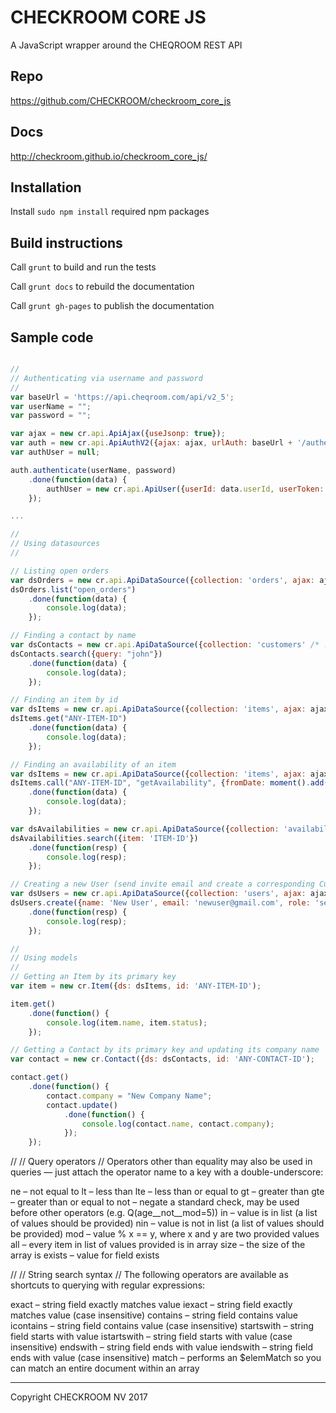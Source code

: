 # CHECKROOM CORE JS

A JavaScript wrapper around the CHEQROOM REST API

## Repo

https://github.com/CHECKROOM/checkroom_core_js

## Docs
http://checkroom.github.io/checkroom_core_js/

## Installation

Install `sudo npm install` required npm packages

## Build instructions

Call `grunt` to build and run the tests

Call `grunt docs` to rebuild the documentation

Call `grunt gh-pages` to publish the documentation

## Sample code

```javascript

//
// Authenticating via username and password
//
var baseUrl = 'https://api.cheqroom.com/api/v2_5';
var userName = "";
var password = "";

var ajax = new cr.api.ApiAjax({useJsonp: true});
var auth = new cr.api.ApiAuthV2({ajax: ajax, urlAuth: baseUrl + '/authenticate'});
var authUser = null;

auth.authenticate(userName, password)
    .done(function(data) {
        authUser = new cr.api.ApiUser({userId: data.userId, userToken: data.token});
    });

...

//
// Using datasources
//

// Listing open orders
var dsOrders = new cr.api.ApiDataSource({collection: 'orders', ajax: ajax, user: authUser, urlApi: baseUrl});
dsOrders.list("open_orders")
    .done(function(data) {
        console.log(data);
    });

// Finding a contact by name
var dsContacts = new cr.api.ApiDataSource({collection: 'customers' /* !! */, ajax: ajax, user: authUser, urlApi: baseUrl});
dsContacts.search({query: "john"})
    .done(function(data) {
        console.log(data);
    });

// Finding an item by id
var dsItems = new cr.api.ApiDataSource({collection: 'items', ajax: ajax, user: authUser, urlApi: baseUrl});
dsItems.get("ANY-ITEM-ID")
    .done(function(data) {
        console.log(data);
    });

// Finding an availability of an item
var dsItems = new cr.api.ApiDataSource({collection: 'items', ajax: ajax, user: authUser, urlApi: baseUrl});
dsItems.call("ANY-ITEM-ID", "getAvailability", {fromDate: moment().add(2, 'days'), toDate: moment().add(3, 'days')})
    .done(function(data) {
        console.log(data);
    });

var dsAvailabilities = new cr.api.ApiDataSource({collection: 'availabilities', ajax: ajax, user: authUser, urlApi: baseUrl});
dsAvailabilities.search({item: 'ITEM-ID'})
    .done(function(resp) {
        console.log(resp);
    });

// Creating a new User (send invite email and create a corresponding Customer document)
var dsUsers = new cr.api.ApiDataSource({collection: 'users', ajax: ajax, user: authUser, urlApi: baseUrl});
dsUsers.create({name: 'New User', email: 'newuser@gmail.com', role: 'selfservice', invite: true, createCustomer: true})
    .done(function(resp) {
        console.log(resp);
    });

//
// Using models
//
// Getting an Item by its primary key
var item = new cr.Item({ds: dsItems, id: 'ANY-ITEM-ID');

item.get()
    .done(function() {
        console.log(item.name, item.status);
    });

// Getting a Contact by its primary key and updating its company name
var contact = new cr.Contact({ds: dsContacts, id: 'ANY-CONTACT-ID');

contact.get()
    .done(function() {
        contact.company = "New Company Name";
        contact.update()
            .done(function() {
                console.log(contact.name, contact.company);
            });
    });

```

//
// Query operators
//
Operators other than equality may also be used in queries — just attach the operator name to a key with a double-underscore:

ne – not equal to
lt – less than
lte – less than or equal to
gt – greater than
gte – greater than or equal to
not – negate a standard check, may be used before other operators (e.g. Q(age__not__mod=5))
in – value is in list (a list of values should be provided)
nin – value is not in list (a list of values should be provided)
mod – value % x == y, where x and y are two provided values
all – every item in list of values provided is in array
size – the size of the array is
exists – value for field exists

//
// String search syntax
//
The following operators are available as shortcuts to querying with regular expressions:

exact – string field exactly matches value
iexact – string field exactly matches value (case insensitive)
contains – string field contains value
icontains – string field contains value (case insensitive)
startswith – string field starts with value
istartswith – string field starts with value (case insensitive)
endswith – string field ends with value
iendswith – string field ends with value (case insensitive)
match – performs an $elemMatch so you can match an entire document within an array

- - -

Copyright CHECKROOM NV 2017